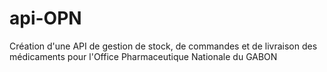 # api-OPN
Création d'une API de gestion de stock, de commandes et de livraison des médicaments pour l'Office Pharmaceutique Nationale du GABON
